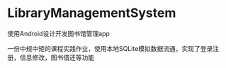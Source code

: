 # LibraryManagementSystem
使用Android设计开发图书馆管理app

一份中规中矩的课程实践作业，使用本地SQLite模拟数据流通，实现了登录注册，信息修改，图书借还等功能
